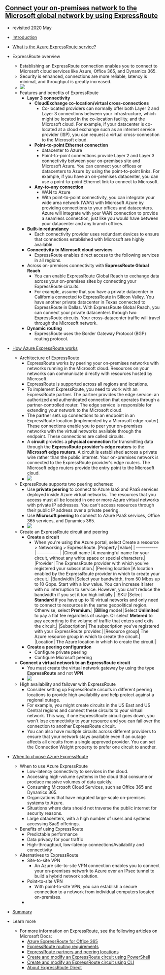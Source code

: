 ## [Connect your on-premises network to the Microsoft global network by using ExpressRoute](https://docs.microsoft.com/en-au/learn/modules/connect-on-premises-network-with-expressroute/index)
- revisited 2020 May
- [Introduction](https://docs.microsoft.com/en-au/learn/modules/connect-on-premises-network-with-expressroute/1-introduction)
  
- [What is the Azure ExpressRoute service?](https://docs.microsoft.com/en-au/learn/modules/connect-on-premises-network-with-expressroute/2-expressroute-service)
- ExpressRoute overview
    - Establishing an ExpressRoute connection enables you to connect to Microsoft cloud services like Azure, Office 365, and Dynamics 365. 
    - Security is enhanced, connections are more reliable, latency is minimal, and throughput is greatly increased.
    - ![](2019-11-07-21-57-29.png)
  - Features and benefits of ExpressRoute
    - **Layer 3 connectivity**
      - **CloudExchange co-location/virtual cross-connections**
        - Co-located providers can normally offer both Layer 2 and Layer 3 connections between your infrastructure, which might be located in the co-location facility, and the Microsoft cloud. For example, if your datacenter is co-located at a cloud exchange such as an internet service provider (ISP), you can request a virtual cross-connection to the Microsoft cloud.
      - **Point-to-point Ethernet connection**
        - datacenter to Azure
        - Point-to-point connections provide Layer 2 and Layer 3 connectivity between your on-premises site and Microsoft Azure. You can connect your offices or datacenters to Azure by using the point-to-point links. For example, if you have an on-premises datacenter, you can use a point-to-point Ethernet link to connect to Microsoft.
      - **Any-to-any connection**
        - WAN to Azure
        - With point-to-point connectivity, you can integrate your wide area network (WAN) with Microsoft Azure by providing connections to your offices and datacenters. Azure will integrate with your WAN connection to provide a seamless connection, just like you would have between your datacenter and any branch offices.
    - **Built-in redundancy**
      - Each connectivity provider uses redundant devices to ensure that connections established with Microsoft are highly available.
    - **Connectivity to Microsoft cloud services**
      - ExpressRoute enables direct access to the following services in all regions.
    - Across on-premises connectivity with **ExpressRoute Global Reach**
      - You can enable ExpressRoute Global Reach to exchange data across your on-premises sites by connecting your ExpressRoute circuits. 
      - For example, assume that you have a private datacenter in California connected to ExpressRoute in Silicon Valley. You have another private datacenter in Texas connected to ExpressRoute in Dallas. With ExpressRoute Global Reach, you can connect your private datacenters through two ExpressRoute circuits. Your cross-datacenter traffic will travel through the Microsoft network.
    - **Dynamic routing**
      - ExpressRoute uses the Border Gateway Protocol (BGP) routing protocol.


- [How Azure ExpressRoute works](https://docs.microsoft.com/en-au/learn/modules/connect-on-premises-network-with-expressroute/3-how-expressroute-works)
  - Architecture of ExpressRoute
    - ExpressRoute works by peering your on-premises networks with networks running in the Microsoft cloud. Resources on your networks can communicate directly with resources hosted by Microsoft. 
    - ExpressRoute is supported across all regions and locations. 
    - To implement ExpressRoute, you need to work with an ExpressRoute partner. The partner provides the edge service: an authorized and authenticated connection that operates through a partner-controlled router. The edge service is responsible for extending your network to the Microsoft cloud.
    - The partner sets up connections to an endpoint in an ExpressRoute location (implemented by a Microsoft edge router). These connections enable you to peer your on-premises networks with the virtual networks available through the endpoint. These connections are called circuits.
    - A **circuit** provides a **physical connection** for transmitting data through the **ExpressRoute provider's edge routers** to the **Microsoft edge routers**. A circuit is established across a private wire rather than the public internet. Your on-premises network is connected to the ExpressRoute provider's edge routers. The Microsoft edge routers provide the entry point to the Microsoft cloud.
    - ![](2019-11-07-22-06-49.png)
  - ExpressRoute supports two peering schemes:
    - Use **private peering** to connect to Azure IaaS and PaaS services deployed inside Azure virtual networks. The resources that you access must all be located in one or more Azure virtual networks with private IP addresses. You can't access resources through their public IP address over a private peering.
    - Use **Microsoft peering** to connect to Azure PaaS services, Office 365 services, and Dynamics 365.
    - ![](2019-11-07-22-35-31.png)
  - Create an ExpressRoute circuit and peering
    - **Create a circuit**
      - When you're using the Azure portal, select Create a resource > Networking > ExpressRoute. 
          |Property	|Value|
          | ----------- | ----------- |
          |Circuit name	|A meaningful name for your circuit, without any white space or special characters.|
          |Provider	|The ExpressRoute provider with which you've registered your subscription.|
          |Peering location	|A location enabled by the ExpressRoute provider in which to create your circuit.|
          |Bandwidth	|Select your bandwidth, from 50 Mbps up to 10 Gbps. Start with a low value. You can increase it later with no interruption to service. However, you can't reduce the bandwidth if you set it too high initially.|
          |SKU	|Select **Standard** if you have up to 10 virtual networks and only need to connect to resources in the same geopolitical region. Otherwise, select **Premium**.|
          |**Billing** model	|Select **Unlimited** to pay a flat fee regardless of usage. Or select **Metered** to pay according to the volume of traffic that enters and exits the circuit.|
          |Subscription|	The subscription you've registered with your ExpressRoute provider.|
          |Resource group|	The Azure resource group in which to create the circuit.|
          |Location|	The Azure location in which to create the circuit.|
    - **Create a peering configuration**
      - Configure private peering
      - Configure Microsoft peering
  - **Connect a virtual network to an ExpressRoute circuit**
    - You must create the virtual network gateway by using the type **ExpressRoute** and not **VPN**.
    - ![](2019-11-07-22-42-04.png)
  - High availability and failover with ExpressRoute
    - Consider setting up ExpressRoute circuits in different peering locations to provide high availability and help protect against a regional outage.
    - For example, you might create circuits in the US East and US Central regions and connect these circuits to your virtual network. This way, if one ExpressRoute circuit goes down, you won't lose connectivity to your resource and you can fail over the connection to another ExpressRoute circuit.
    - You can also have multiple circuits across different providers to ensure that your network stays available even if an outage affects all circuits from a single approved provider. You can set the Connection Weight property to prefer one circuit to another.

- [When to choose Azure ExpressRoute](https://docs.microsoft.com/en-au/learn/modules/connect-on-premises-network-with-expressroute/4-choose-expressroute)
  - When to use Azure ExpressRoute
    - Low-latency connectivity to services in the cloud. 
    - Accessing high-volume systems in the cloud that consume or produce massive volumes of data quickly. 
    - Consuming Microsoft Cloud Services, such as Office 365 and Dynamics 365. 
    - Organizations that have migrated large-scale on-premises systems to Azure. 
    - Situations where data should not traverse the public internet for security reasons.
    - Large datacenters, with a high number of users and systems accessing SaaS offerings.
  - Benefits of using ExpressRoute
    - Predictable performance
    - Data privacy for your traffic
    - High-throughput, low-latency connectionsAvailability and connectivity
  - Alternatives to ExpressRoute    
    - Site-to-site VPN
      - An Azure site-to-site VPN connection enables you to connect your on-premises network to Azure over an IPsec tunnel to build a hybrid network solution.
    - Point-to-site VPN
      - With point-to-site VPN, you can establish a secure connection to a network from individual computers located on-premises.
    - 
- [Summary](https://docs.microsoft.com/en-au/learn/modules/connect-on-premises-network-with-expressroute/5-summary)
- Learn more
  - For more information on ExpressRoute, see the following articles on Microsoft Docs:
    - [Azure ExpressRoute for Office 365](https://docs.microsoft.com/office365/enterprise/azure-expressroute)
    - [ExpressRoute routing requirements](https://docs.microsoft.com/azure/expressroute/expressroute-routing)
    - [ExpressRoute partners and peering locations](https://docs.microsoft.com/azure/expressroute/expressroute-locations-provider)
    - [Create and modify an ExpressRoute circuit using PowerShell](https://docs.microsoft.com/azure/expressroute/expressroute-howto-circuit-arm)
    - [Create and modify an ExpressRoute circuit using CLI](https://docs.microsoft.com/azure/expressroute/howto-circuit-cli)
    - [About ExpressRoute Direct](https://docs.microsoft.com/azure/expressroute/expressroute-erdirect-about)



